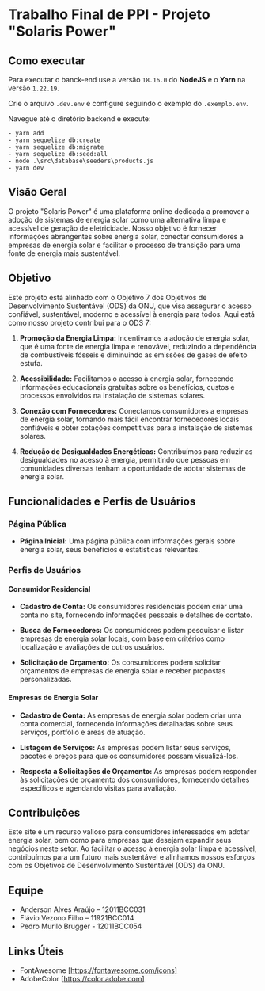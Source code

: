 # Trabalho Final de PPI - Projeto "Solaris Power"

## Como executar
Para executar o banck-end use a versão `18.16.0` do **NodeJS** e o **Yarn** na versão `1.22.19`. 

Crie o arquivo `.dev.env` e configure seguindo o exemplo do `.exemplo.env`. 

Navegue até o diretório backend e execute:

    - yarn add
    - yarn sequelize db:create 
    - yarn sequelize db:migrate
    - yarn sequelize db:seed:all
    - node .\src\database\seeders\products.js
    - yarn dev
  
## Visão Geral

O projeto "Solaris Power" é uma plataforma online dedicada a promover a adoção de sistemas de energia solar como uma alternativa limpa e acessível de geração de eletricidade. Nosso objetivo é fornecer informações abrangentes sobre energia solar, conectar consumidores a empresas de energia solar e facilitar o processo de transição para uma fonte de energia mais sustentável.

## Objetivo

Este projeto está alinhado com o Objetivo 7 dos Objetivos de Desenvolvimento Sustentável (ODS) da ONU, que visa assegurar o acesso confiável, sustentável, moderno e acessível à energia para todos. Aqui está como nosso projeto contribui para o ODS 7:

1. **Promoção da Energia Limpa:** Incentivamos a adoção de energia solar, que é uma fonte de energia limpa e renovável, reduzindo a dependência de combustíveis fósseis e diminuindo as emissões de gases de efeito estufa.

2. **Acessibilidade:** Facilitamos o acesso à energia solar, fornecendo informações educacionais gratuitas sobre os benefícios, custos e processos envolvidos na instalação de sistemas solares.

3. **Conexão com Fornecedores:** Conectamos consumidores a empresas de energia solar, tornando mais fácil encontrar fornecedores locais confiáveis e obter cotações competitivas para a instalação de sistemas solares.

4. **Redução de Desigualdades Energéticas:** Contribuímos para reduzir as desigualdades no acesso à energia, permitindo que pessoas em comunidades diversas tenham a oportunidade de adotar sistemas de energia solar.

## Funcionalidades e Perfis de Usuários

### Página Pública

- **Página Inicial:** Uma página pública com informações gerais sobre energia solar, seus benefícios e estatísticas relevantes.

### Perfis de Usuários

#### Consumidor Residencial

- **Cadastro de Conta:** Os consumidores residenciais podem criar uma conta no site, fornecendo informações pessoais e detalhes de contato.

- **Busca de Fornecedores:** Os consumidores podem pesquisar e listar empresas de energia solar locais, com base em critérios como localização e avaliações de outros usuários.

- **Solicitação de Orçamento:** Os consumidores podem solicitar orçamentos de empresas de energia solar e receber propostas personalizadas.

#### Empresas de Energia Solar

- **Cadastro de Conta:** As empresas de energia solar podem criar uma conta comercial, fornecendo informações detalhadas sobre seus serviços, portfólio e áreas de atuação.

- **Listagem de Serviços:** As empresas podem listar seus serviços, pacotes e preços para que os consumidores possam visualizá-los.

- **Resposta a Solicitações de Orçamento:** As empresas podem responder às solicitações de orçamento dos consumidores, fornecendo detalhes específicos e agendando visitas para avaliação.

## Contribuições

Este site é um recurso valioso para consumidores interessados em adotar energia solar, bem como para empresas que desejam expandir seus negócios neste setor. Ao facilitar o acesso à energia solar limpa e acessível, contribuímos para um futuro mais sustentável e alinhamos nossos esforços com os Objetivos de Desenvolvimento Sustentável (ODS) da ONU.

## Equipe

- Anderson Alves Araújo – 12011BCC031
- Flávio Vezono Filho – 11921BCC014
- Pedro Murilo Brugger - 12011BCC054

## Links Úteis

- FontAwesome [https://fontawesome.com/icons]
- AdobeColor [https://color.adobe.com]